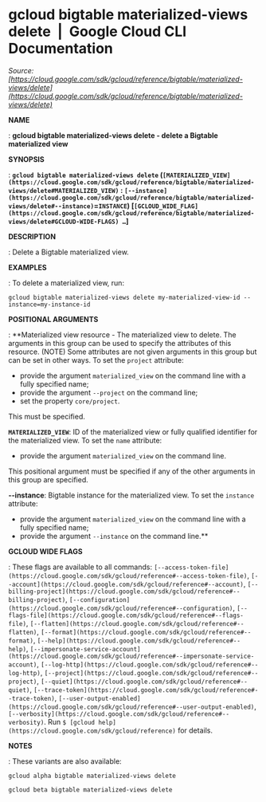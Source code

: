 # gcloud bigtable materialized-views delete  |  Google Cloud CLI Documentation

*Source: [https://cloud.google.com/sdk/gcloud/reference/bigtable/materialized-views/delete](https://cloud.google.com/sdk/gcloud/reference/bigtable/materialized-views/delete)*

**NAME**

: **gcloud bigtable materialized-views delete - delete a Bigtable materialized view**

**SYNOPSIS**

: **`gcloud bigtable materialized-views delete` (`[MATERIALIZED_VIEW](https://cloud.google.com/sdk/gcloud/reference/bigtable/materialized-views/delete#MATERIALIZED_VIEW)` : `[--instance](https://cloud.google.com/sdk/gcloud/reference/bigtable/materialized-views/delete#--instance)`=`INSTANCE`) [`[GCLOUD_WIDE_FLAG](https://cloud.google.com/sdk/gcloud/reference/bigtable/materialized-views/delete#GCLOUD-WIDE-FLAGS) …`]**

**DESCRIPTION**

: Delete a Bigtable materialized view.

**EXAMPLES**

: To delete a materialized view, run:

```
gcloud bigtable materialized-views delete my-materialized-view-id --instance=my-instance-id
```

**POSITIONAL ARGUMENTS**

: **Materialized view resource - The materialized view to delete. The arguments in
this group can be used to specify the attributes of this resource. (NOTE) Some
attributes are not given arguments in this group but can be set in other ways.
To set the `project` attribute:

- provide the argument `materialized_view` on the command line with a
fully specified name;
- provide the argument `--project` on the command line;
- set the property `core/project`.

This must be specified.

**`MATERIALIZED_VIEW`**:
ID of the materialized view or fully qualified identifier for the materialized
view.
To set the `name` attribute:

- provide the argument `materialized_view` on the command line.

This positional argument must be specified if any of the other arguments in this
group are specified.

**--instance**:
Bigtable instance for the materialized view.
To set the `instance` attribute:

- provide the argument `materialized_view` on the command line with a
fully specified name;
- provide the argument `--instance` on the command line.**

**GCLOUD WIDE FLAGS**

: These flags are available to all commands: `[--access-token-file](https://cloud.google.com/sdk/gcloud/reference#--access-token-file)`,
`[--account](https://cloud.google.com/sdk/gcloud/reference#--account)`, `[--billing-project](https://cloud.google.com/sdk/gcloud/reference#--billing-project)`,
`[--configuration](https://cloud.google.com/sdk/gcloud/reference#--configuration)`,
`[--flags-file](https://cloud.google.com/sdk/gcloud/reference#--flags-file)`,
`[--flatten](https://cloud.google.com/sdk/gcloud/reference#--flatten)`, `[--format](https://cloud.google.com/sdk/gcloud/reference#--format)`, `[--help](https://cloud.google.com/sdk/gcloud/reference#--help)`, `[--impersonate-service-account](https://cloud.google.com/sdk/gcloud/reference#--impersonate-service-account)`,
`[--log-http](https://cloud.google.com/sdk/gcloud/reference#--log-http)`,
`[--project](https://cloud.google.com/sdk/gcloud/reference#--project)`, `[--quiet](https://cloud.google.com/sdk/gcloud/reference#--quiet)`, `[--trace-token](https://cloud.google.com/sdk/gcloud/reference#--trace-token)`, `[--user-output-enabled](https://cloud.google.com/sdk/gcloud/reference#--user-output-enabled)`,
`[--verbosity](https://cloud.google.com/sdk/gcloud/reference#--verbosity)`.
Run `$ [gcloud help](https://cloud.google.com/sdk/gcloud/reference)` for details.

**NOTES**

: These variants are also available:

```
gcloud alpha bigtable materialized-views delete
```

```
gcloud beta bigtable materialized-views delete
```